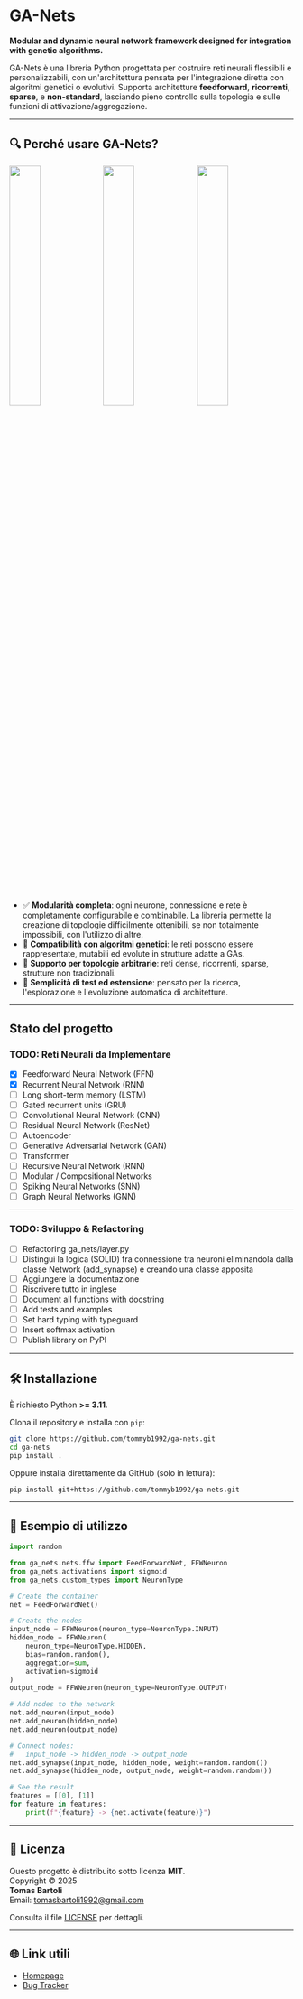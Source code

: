 # GA-Nets

**Modular and dynamic neural network framework designed for integration with genetic algorithms.**

GA-Nets è una libreria Python progettata per costruire reti neurali flessibili e personalizzabili, con un'architettura pensata per l'integrazione diretta con algoritmi genetici o evolutivi. Supporta architetture **feedforward**, **ricorrenti**, **sparse**, e **non-standard**, lasciando pieno controllo sulla topologia e sulle funzioni di attivazione/aggregazione.

---

## 🔍 Perché usare GA-Nets?

<img src="https://i.gyazo.com/27e8003df60dbbd21e240a53f8ec093a.png" width="33%"/><img src="https://i.gyazo.com/5325ca9217dbca3151a891739548a01d.png" width="33%"/><img src="https://i.gyazo.com/f566d2364af43dd3a78c8926ed204a51.png" width="33%"/>

- ✅ **Modularità completa**: ogni neurone, connessione e rete è completamente configurabile e combinabile. La libreria permette la creazione di topologie difficilmente ottenibili, se non totalmente impossibili, con l'utilizzo di altre. 
- 🔁 **Compatibilità con algoritmi genetici**: le reti possono essere rappresentate, mutabili ed evolute in strutture adatte a GAs.
- 🧠 **Supporto per topologie arbitrarie**: reti dense, ricorrenti, sparse, strutture non tradizionali.
- 🧪 **Semplicità di test ed estensione**: pensato per la ricerca, l'esplorazione e l'evoluzione automatica di architetture.

---

## Stato del progetto

### TODO: Reti Neurali da Implementare

- [x] Feedforward Neural Network (FFN)
- [x] Recurrent Neural Network (RNN)
- [ ] Long short-term memory (LSTM)
- [ ] Gated recurrent units (GRU)
- [ ] Convolutional Neural Network (CNN)
- [ ] Residual Neural Network (ResNet)
- [ ] Autoencoder
- [ ] Generative Adversarial Network (GAN)
- [ ] Transformer
- [ ] Recursive Neural Network (RNN)
- [ ] Modular / Compositional Networks
- [ ] Spiking Neural Networks (SNN)
- [ ] Graph Neural Networks (GNN)

---

### TODO: Sviluppo & Refactoring

- [ ] Refactoring ga_nets/layer.py
- [ ] Distingui la logica (SOLID) fra connessione tra neuroni eliminandola dalla classe Network (add_synapse) e creando una classe apposita
- [ ] Aggiungere la documentazione
- [ ] Riscrivere tutto in inglese 
- [ ] Document all functions with docstring
- [ ] Add tests and examples
- [ ] Set hard typing with typeguard
- [ ] Insert softmax activation
- [ ] Publish library on PyPI

---

## 🛠️ Installazione

È richiesto Python **>= 3.11**.

Clona il repository e installa con `pip`:

```bash
git clone https://github.com/tommyb1992/ga-nets.git
cd ga-nets
pip install .
```

Oppure installa direttamente da GitHub (solo in lettura):

```bash
pip install git+https://github.com/tommyb1992/ga-nets.git
```

---

## 🚀 Esempio di utilizzo

```python
import random

from ga_nets.nets.ffw import FeedForwardNet, FFWNeuron
from ga_nets.activations import sigmoid
from ga_nets.custom_types import NeuronType

# Create the container
net = FeedForwardNet()

# Create the nodes
input_node = FFWNeuron(neuron_type=NeuronType.INPUT)
hidden_node = FFWNeuron(
    neuron_type=NeuronType.HIDDEN,
    bias=random.random(),
    aggregation=sum,
    activation=sigmoid
)
output_node = FFWNeuron(neuron_type=NeuronType.OUTPUT)

# Add nodes to the network
net.add_neuron(input_node)
net.add_neuron(hidden_node)
net.add_neuron(output_node)

# Connect nodes:
#   input_node -> hidden_node -> output_node
net.add_synapse(input_node, hidden_node, weight=random.random())
net.add_synapse(hidden_node, output_node, weight=random.random())

# See the result
features = [[0], [1]]
for feature in features:
    print(f"{feature} -> {net.activate(feature)}")
```

---

## 📜 Licenza

Questo progetto è distribuito sotto licenza **MIT**.  
Copyright © 2025  
**Tomas Bartoli**  
Email: [tomasbartoli1992@gmail.com](mailto:tomasbartoli1992@gmail.com)

Consulta il file [LICENSE](./LICENSE) per dettagli.

---

## 🌐 Link utili

- [Homepage](https://github.com/tommyb1992/ga-nets)
- [Bug Tracker](https://github.com/tommyb1992/ga-nets/issues)
